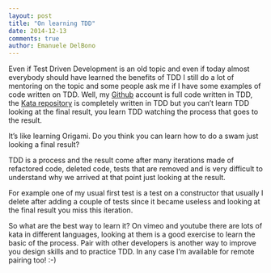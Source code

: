 ```yaml
---
layout: post
title: "On learning TDD"
date: 2014-12-13
comments: true
author: Emanuele DelBono
---
```


Even if Test Driven Development is an old topic and even if today almost everybody should have learned the benefits of TDD I still do a lot of mentoring on the topic and some people ask me if I have some examples of code written on TDD. 
Well, my [Github](https://github.com/emadb) account is full code written in TDD, the [Kata repository](https://github.com/emadb/kata_and_quiz) is completely written in TDD but you can’t learn TDD looking at the final result, you learn TDD watching the process that goes to the result.

It’s like learning Origami. Do you think you can learn how to do a swam just looking a final result?

TDD is a process and the result come after many iterations made of refactored code, deleted code, tests that are removed and is very difficult to understand why we arrived at that point just looking at the result.

For example one of my usual first test is a test on a constructor that usually I delete after adding a couple of tests since it became useless and looking at the final result you miss this iteration.

So what are the best way to learn it? On vimeo and youtube there are lots of kata in different languages, looking at them is a good exercise to learn the basic of the process. Pair with other developers is another way to improve you design skills and to practice TDD.
In any case I’m available for remote pairing too! :-)
